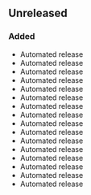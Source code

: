 ## Unreleased
### Added
- Automated release
- Automated release
- Automated release
- Automated release
- Automated release
- Automated release
- Automated release
- Automated release
- Automated release
- Automated release
- Automated release
- Automated release
- Automated release
- Automated release
- Automated release
- Automated release

